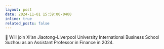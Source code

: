 ```yaml
---
layout: post
date: 2024-11-01 15:59:00-0400
inline: true
related_posts: false
---
```


💼 Will join Xi’an Jiaotong-Liverpool University International Business School Suzhou as an Assistant Professor in Finance in 2024.
